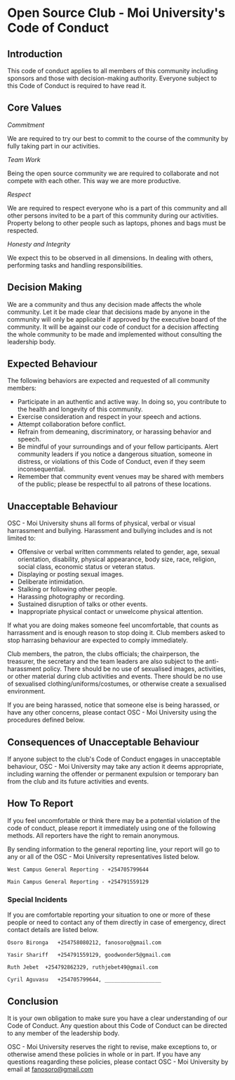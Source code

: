 # Open Source Club - Moi University's Code of Conduct

## Introduction

This code of conduct applies to all members of this community including sponsors and those with decision-making authority. Everyone subject to this Code of Conduct is required to have read it.

## Core Values

_Commitment_ 

We are required to try our best to commit to the course of the community by fully taking part in our activities.

_Team Work_

Being the open source community we are required to collaborate and not compete with each other. This way we are more productive.

_Respect_

We are required to respect everyone who is a part of this community and all other persons invited to be a part of this community during our activities. Property belong to other people such as laptops, phones and bags must be respected.

_Honesty and Integrity_

We expect this to be observed in all dimensions. In dealing with others, performing tasks and handling responsibilities.

## Decision Making

We are a community and thus any decision made affects the whole community. Let it be made clear that decisions made by anyone in the community will only be applicable if approved by the executive board of the community. It will be against our code of conduct for a decision affecting the whole community to be made and implemented without consulting the leadership body.

## Expected Behaviour

The following behaviors are expected and requested of all community members:

   - Participate in an authentic and active way. In doing so, you contribute to the health and longevity of this community.
   - Exercise consideration and respect in your speech and actions.
   - Attempt collaboration before conflict.
   - Refrain from demeaning, discriminatory, or harassing behavior and speech.
   - Be mindful of your surroundings and of your fellow participants. Alert community leaders if you notice a dangerous situation, someone in distress, or violations of this Code of Conduct, even if they seem inconsequential.
   - Remember that community event venues may be shared with members of the public; please be respectful to all patrons of these locations.

## Unacceptable Behaviour

OSC - Moi University shuns all forms of physical, verbal or visual harrassment and bullying. Harassment and bullying includes and is not limited to:

   - Offensive or verbal written commments related to gender, age, sexual orientation, disability, physical appearance, body size, race, religion, social class, economic status or veteran status.
   - Displaying or posting sexual images.
   - Deliberate intimidation.
   - Stalking or following other people.
   - Harassing photography or recording.
   - Sustained disruption of talks or other events.
   - Inappropriate physical contact or unwelcome physical attention.

If what you are doing makes someone feel uncomfortable, that counts as harrassment and is enough reason to stop doing it. Club members asked to stop harrasing behaviour are expected to comply immediately.

Club members, the patron, the clubs officials; the chairperson, the treasurer, the secretary and the team leaders 
are also subject to the anti-harassment policy. There should be no use of sexualised images, activities, or other 
material during club activities and events. There should be no use of sexualised clothing/uniforms/costumes, or 
otherwise create a sexualised environment.

If you are being harassed, notice that someone else is being harassed, or have any other concerns, please contact 
OSC - Moi University using the procedures defined below.

## Consequences of Unacceptable Behaviour

If anyone subject to the club's Code of Conduct engages in unacceptable behaviour, OSC - Moi University may take any action it deems appropriate, including warning the offender or permanent expulsion or temporary ban from the club and its future activities and events.

## How To Report

If you feel uncomfortable or think there may be a potential violation of the code of conduct, please report it immediately using one of the following methods. All reporters have the right to remain anonymous.

By sending information to the general reporting line, your report will go to any or all of the OSC - Moi University representatives listed below.

	West Campus General Reporting - +254705799644

	Main Campus General Reporting - +254791559129

### Special Incidents

If you are comfortable reporting your situation to one or more of these people or need to contact any of them directly in case of emergency, direct contact details are listed below.

	Osoro Bironga 	+254758080212, fanosoro@gmail.com
	
	Yasir Shariff	+254791559129, goodwonder5@gmail.com

	Ruth Jebet	+254792862329, ruthjebet49@gmail.com
	
	Cyril Aguvasu	+254705799644, __________________

## Conclusion

It is your own obligation to make sure you have a clear understanding of our Code of Conduct. Any question about this Code of Conduct can be directed to any member of the leadership body.

OSC - Moi University reserves the right to revise, make exceptions to, or otherwise amend these policies in whole or in part. If you have any questions reagarding these policies, please contact OSC - Moi University by email at fanosoro@gmail.com
